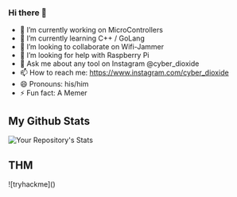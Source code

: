 ### Hi there 👋




- 🔭 I’m currently working on MicroControllers
- 🌱 I’m currently learning C++ / GoLang
- 👯 I’m looking to collaborate on Wifi-Jammer
- 🤔 I’m looking for help with Raspberry Pi
- 💬 Ask me about any tool on Instagram @cyber_dioxide
- 📫 How to reach me: https://www.instagram.com/cyber_dioxide
- 😄 Pronouns: his/him
- ⚡ Fun fact: A Memer


## My Github Stats

![Your Repository's Stats](https://github-readme-stats.vercel.app/api?username=Cyber-Dioxide&show_icons=true)

## THM
![tryhackme](<script src="https://tryhackme.com/badge/1153756"></script>)


